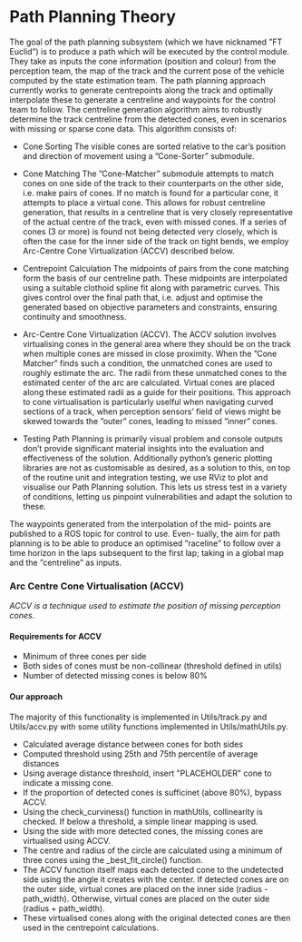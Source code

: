
# Path Planning Theory
The goal of the path planning subsystem (which we have
nicknamed ”FT Euclid”) is to produce a path which will be executed by the control module. They take as inputs the cone
information (position and colour) from the perception team, the
map of the track and the current pose of the vehicle computed
by the state estimation team.
The path planning approach currently works to generate
centrepoints along the track and optimally interpolate these to
generate a centreline and waypoints for the control team to
follow. The centreline generation algorithm aims to robustly
determine the track centreline from the detected cones, even
in scenarios with missing or sparse cone data. This algorithm
consists of:

- Cone Sorting The visible cones are sorted relative to the car’s
position and direction of movement using a ”Cone-Sorter”
submodule.

- Cone Matching The ”Cone-Matcher” submodule attempts to
match cones on one side of the track to their counterparts
on the other side, i.e. make pairs of cones. If no match is
found for a particular cone, it attempts to place a virtual
cone. This allows for robust centreline generation, that
results in a centreline that is very closely representative of
the actual centre of the track, even with missed cones. If
a series of cones (3 or more) is found not being detected
very closely, which is often the case for the inner side
of the track on tight bends, we employ Arc-Centre Cone
Virtualization (ACCV) described below.

- Centrepoint Calculation The midpoints of pairs from the cone
matching form the basis of our centreline path. These
midpoints are interpolated using a suitable clothoid spline
fit along with parametric curves. This gives control over
the final path that, i.e. adjust and optimise the generated
based on objective parameters and constraints, ensuring
continuity and smoothness.

- Arc-Centre Cone Virtualization (ACCV). The ACCV solution involves virtualising cones in the general area where
they should be on the track when multiple cones are missed
in close proximity. When the ”Cone Matcher” finds such
a condition, the unmatched cones are used to roughly
estimate the arc. The radii from these unmatched cones
to the estimated center of the arc are calculated. Virtual
cones are placed along these estimated radii as a guide
for their positions. This approach to cone virtualisation
is particularly uselful when navigating curved sections of
a track, when perception sensors’ field of views might
be skewed towards the ”outer” cones, leading to missed
”inner” cones.

- Testing Path Planning is primarily visual problem and console
outputs don’t provide significant material insights into the
evaluation and effectiveness of the solution. Additionally
python’s generic plotting libraries are not as customisable
as desired, as a solution to this, on top of the routine unit
and integration testing, we use RViz to plot and visualise
our Path Planning solution. This lets us stress test in a
variety of conditions, letting us pinpoint vulnerabilities and
adapt the solution to these.

The waypoints generated from the interpolation of the mid-
points are published to a ROS topic for control to use. Even-
tually, the aim for path planning is to be able to produce an
optimised ”raceline” to follow over a time horizon in the laps
subsequent to the first lap; taking in a global map and the
”centreline” as inputs.

### Arc Centre Cone Virtualisation (ACCV) 

*ACCV is a technique used to estimate the position of missing perception cones.*

#### Requirements for ACCV 

- Minimum of three cones per side 
- Both sides of cones must be non-collinear (threshold defined in utils)
- Number of detected missing cones is below 80% 

#### Our approach 

The majority of this functionality is implemented in Utils/track.py and Utils/accv.py with some utility functions implemented in Utils/mathUtils.py. 

- Calculated average distance between cones for both sides
- Computed threshold using 25th and 75th percentile of average distances 
- Using average distance threshold, insert "PLACEHOLDER" cone to indicate a missing cone.
- If the proportion of detected cones is sufficinet (above 80%), bypass ACCV. 
- Using the check_curviness() function in mathUtils, collinearity is checked. If below a threshold, a simple linear mapping is used. 
- Using the side with more detected cones, the missing cones are virtualised using ACCV.
- The centre and radius of the circle are calculated using a minimum of three cones using the _best_fit_circle() function. 
- The ACCV function itself maps each detected cone to the undetected side using the angle it creates with the center. If detected cones are on the outer side, virtual cones are placed on the inner side (radius - path_width). Otherwise, virtual cones are placed on the outer side (radius + path_width).
- These virtualised cones along with the original detected cones are then used in the centrepoint calculations. 